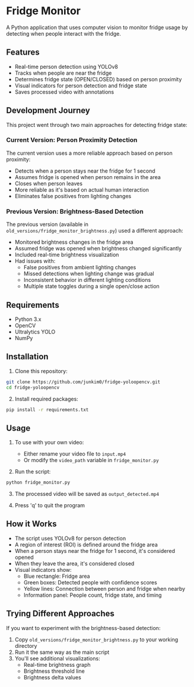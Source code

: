 # Fridge Monitor

A Python application that uses computer vision to monitor fridge usage by detecting when people interact with the fridge.

## Features

- Real-time person detection using YOLOv8
- Tracks when people are near the fridge
- Determines fridge state (OPEN/CLOSED) based on person proximity
- Visual indicators for person detection and fridge state
- Saves processed video with annotations

## Development Journey

This project went through two main approaches for detecting fridge state:

### Current Version: Person Proximity Detection
The current version uses a more reliable approach based on person proximity:
- Detects when a person stays near the fridge for 1 second
- Assumes fridge is opened when person remains in the area
- Closes when person leaves
- More reliable as it's based on actual human interaction
- Eliminates false positives from lighting changes

### Previous Version: Brightness-Based Detection
The previous version (available in `old_versions/fridge_monitor_brightness.py`) used a different approach:
- Monitored brightness changes in the fridge area
- Assumed fridge was opened when brightness changed significantly
- Included real-time brightness visualization
- Had issues with:
  - False positives from ambient lighting changes
  - Missed detections when lighting change was gradual
  - Inconsistent behavior in different lighting conditions
  - Multiple state toggles during a single open/close action

## Requirements

- Python 3.x
- OpenCV
- Ultralytics YOLO
- NumPy

## Installation

1. Clone this repository:
```bash
git clone https://github.com/junkim0/fridge-yoloopencv.git
cd fridge-yoloopencv
```

2. Install required packages:
```bash
pip install -r requirements.txt
```

## Usage

1. To use with your own video:
   - Either rename your video file to `input.mp4`
   - Or modify the `video_path` variable in `fridge_monitor.py`

2. Run the script:
```bash
python fridge_monitor.py
```

3. The processed video will be saved as `output_detected.mp4`

4. Press 'q' to quit the program

## How it Works

- The script uses YOLOv8 for person detection
- A region of interest (ROI) is defined around the fridge area
- When a person stays near the fridge for 1 second, it's considered opened
- When they leave the area, it's considered closed
- Visual indicators show:
  - Blue rectangle: Fridge area
  - Green boxes: Detected people with confidence scores
  - Yellow lines: Connection between person and fridge when nearby
  - Information panel: People count, fridge state, and timing

## Trying Different Approaches

If you want to experiment with the brightness-based detection:
1. Copy `old_versions/fridge_monitor_brightness.py` to your working directory
2. Run it the same way as the main script
3. You'll see additional visualizations:
   - Real-time brightness graph
   - Brightness threshold line
   - Brightness delta values 